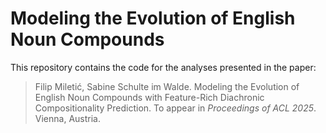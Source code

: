 # Modeling the Evolution of English Noun Compounds

This repository contains the code for the analyses presented in the paper:
> Filip Miletić, Sabine Schulte im Walde. Modeling the Evolution of English Noun Compounds with Feature-Rich Diachronic Compositionality Prediction. To appear in
_Proceedings of ACL 2025_. Vienna, Austria.
